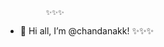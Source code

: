              ✨✨✨
-  👋 Hi all, I’m @chandanakk!
             ✨✨✨

<!---
chandanakk/chandanakk is a ✨ special ✨ repository because its `README.md` (this file) appears on your GitHub profile.
You can click the Preview link to take a look at your changes.
--->
